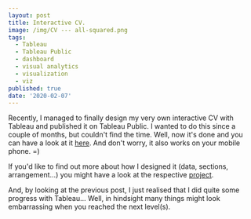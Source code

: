```yaml
---
layout: post
title: Interactive CV.
image: /img/CV --- all-squared.png
tags:
  - Tableau
  - Tableau Public
  - dashboard
  - visual analytics
  - visualization
  - viz
published: true
date: '2020-02-07'
---
```

Recently, I managed to finally design my very own interactive CV with Tableau and published it on Tableau Public. I wanted to do this since a couple of months, but couldn't find the time. Well, now it's done and you can have a look at it [here](https://public.tableau.com/profile/thomas.massie#!/vizhome/InteractiveCV_15787566775570/CV). And don't worry, it also works on your mobile phone. =)

If you'd like to find out more about how I designed it (data, sections, arrangement...) you might have a look at the respective [project]().

And, by looking at the previous post, I just realised that I did quite some progress with Tableau... Well, in hindsight many things might look embarrassing when you reached the next level(s).  
